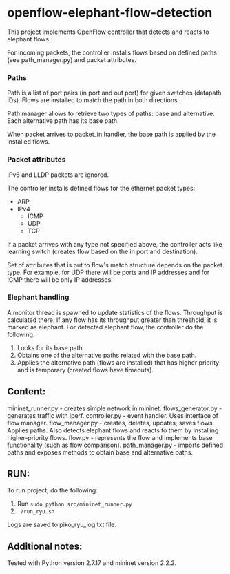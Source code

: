 # openflow-elephant-flow-detection

This project implements OpenFlow controller that detects and reacts to elephant flows.

For incoming packets, the controller installs flows based on defined paths (see path_manager.py) and packet attributes.

### Paths

Path is a list of port pairs (in port and out port) for given switches (datapath IDs).
Flows are installed to match the path in both directions.

Path manager allows to retrieve two types of paths: base and alternative.
Each alternative path has its base path.

When packet arrives to packet_in handler, the base path is applied by the installed flows.

### Packet attributes

IPv6 and LLDP packets are ignored.

The controller installs defined flows for the ethernet packet types:
- ARP
- IPv4
    - ICMP
    - UDP
    - TCP

If a packet arrives with any type not specified above, the controller acts like learning switch (creates flow based on the in port and destination).

Set of attributes that is put to flow's match structure depends on the packet type. For example, for UDP there will be ports and IP addresses and for ICMP there will be only IP addresses.

### Elephant handling

A monitor thread is spawned to update statistics of the flows.
Throughput is calculated there.
If any flow has its throughput greater than threshold, it is marked as elephant.
For detected elephant flow, the controller do the following:
1. Looks for its base path.
2. Obtains one of the alternative paths related with the base path.
3. Applies the alternative path (flows are installed) that has higher priority and is temporary (created flows have timeouts).

## Content:

mininet_runner.py - creates simple network in mininet.
flows_generator.py - generates traffic with iperf.
controller.py - event handler. Uses interface of flow manager.
flow_manager.py - creates, deletes, updates, saves flows. Applies paths. Also detects elephant flows and reacts to them by installing higher-priority flows.
flow.py - represents the flow and implements base functionality (such as flow comparison).
path_manager.py - imports defined paths and exposes methods to obtain base and alternative paths.
## RUN:

To run project, do the following:

1. Run `sudo python src/mininet_runner.py`
2. `./run_ryu.sh`

Logs are saved to piko_ryu_log.txt file.

## Additional notes:

Tested with Python version 2.7.17 and mininet version 2.2.2.